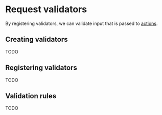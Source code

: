 # Request validators

By registering validators, we can validate input that is passed to [actions](developer/actions.md).

## Creating validators

TODO

## Registering validators

TODO

## Validation rules

TODO
